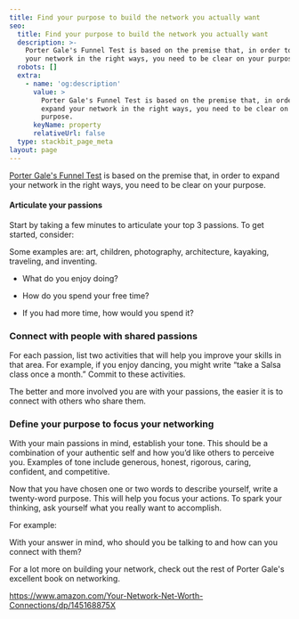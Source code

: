 ```yaml
---
title: Find your purpose to build the network you actually want
seo:
  title: Find your purpose to build the network you actually want
  description: >-
    Porter Gale's Funnel Test is based on the premise that, in order to expand
    your network in the right ways, you need to be clear on your purpose.  
  robots: []
  extra:
    - name: 'og:description'
      value: >
        Porter Gale's Funnel Test is based on the premise that, in order to
        expand your network in the right ways, you need to be clear on your
        purpose.  
      keyName: property
      relativeUrl: false
  type: stackbit_page_meta
layout: page
---
```

[Porter Gale's Funnel Test](http://blog.creativelive.com/porter-gale-the-funnel-test/) is based on the premise that, in order to expand your network in the right ways, you need to be clear on your purpose.  

#### Articulate your passions

Start by taking a few minutes to articulate your top 3 passions. To get started, consider:

Some examples are: art, children, photography, architecture, kayaking, traveling, and inventing.

*   What do you enjoy doing?

*   How do you spend your free time?

*   If you had more time, how would you spend it?

### Connect with people with shared passions

For each passion, list two activities that will help you improve your skills in that area. For example, if you enjoy dancing, you might write “take a Salsa class once a month.” Commit to these activities. 

The better and more involved you are with your passions, the easier it is to connect with others who share them.

### Define your purpose to focus your networking

With your main passions in mind, establish your tone. This should be a combination of your authentic self and how you’d like others to perceive you. Examples of tone include generous, honest, rigorous, caring, confident, and competitive.

Now that you have chosen one or two words to describe yourself, write a twenty-word purpose. This will help you focus your actions. To spark your thinking, ask yourself what you really want to accomplish.

For example: 

With your answer in mind, who should you be talking to and how can you connect with them?

For a lot more on building your network, check out the rest of Porter Gale's excellent book on networking.

<https://www.amazon.com/Your-Network-Net-Worth-Connections/dp/145168875X>
